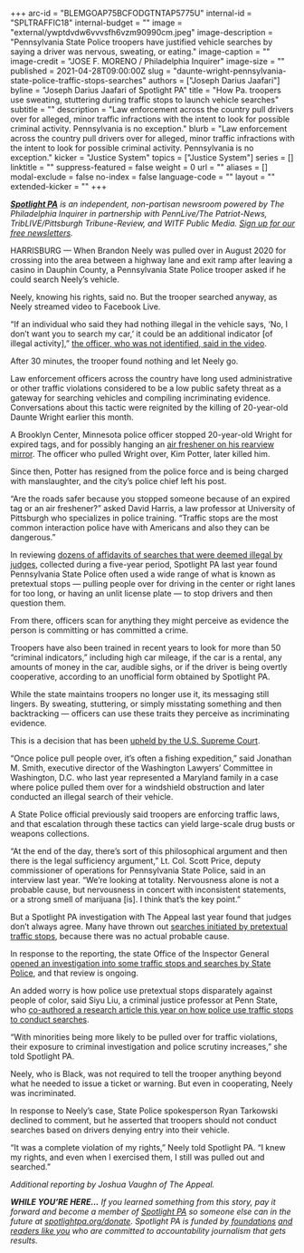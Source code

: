 +++
arc-id = "BLEMGOAP75BCFODGTNTAP5775U"
internal-id = "SPLTRAFFIC18"
internal-budget = ""
image = "external/ywptdvdw6vvvsfh6vzm90990cm.jpeg"
image-description = "Pennsylvania State Police troopers have justified vehicle searches by saying a driver was nervous, sweating, or eating."
image-caption = ""
image-credit = "JOSE F. MORENO / Philadelphia Inquirer"
image-size = ""
published = 2021-04-28T09:00:00Z
slug = "daunte-wright-pennsylvania-state-police-traffic-stops-searches"
authors = ["Joseph Darius Jaafari"]
byline = "Joseph Darius Jaafari of Spotlight PA"
title = "How Pa. troopers use sweating, stuttering during traffic stops to launch vehicle searches"
subtitle = ""
description = "Law enforcement across the country pull drivers over for alleged, minor traffic infractions with the intent to look for possible criminal activity. Pennsylvania is no exception."
blurb = "Law enforcement across the country pull drivers over for alleged, minor traffic infractions with the intent to look for possible criminal activity. Pennsylvania is no exception."
kicker = "Justice System"
topics = ["Justice System"]
series = []
linktitle = ""
suppress-featured = false
weight = 0
url = ""
aliases = []
modal-exclude = false
no-index = false
language-code = ""
layout = ""
extended-kicker = ""
+++

<a href="https://www.spotlightpa.org/"><i><b>Spotlight PA</b></i></a><i> is an independent, non-partisan newsroom powered by The Philadelphia Inquirer in partnership with PennLive/The Patriot-News, TribLIVE/Pittsburgh Tribune-Review, and WITF Public Media. </i><a href="https://www.spotlightpa.org/newsletters"><i>Sign up for our free newsletters</i></a><i>.</i>

HARRISBURG — When Brandon Neely was pulled over in August 2020 for crossing into the area between a highway lane and exit ramp after leaving a casino in Dauphin County, a Pennsylvania State Police trooper asked if he could search Neely’s vehicle.

Neely, knowing his rights, said no. But the trooper searched anyway, as Neely streamed video to Facebook Live.

“If an individual who said they had nothing illegal in the vehicle says, ‘No, I don’t want you to search my car,’ it could be an additional indicator [of illegal activity],” <a href="https://www.facebook.com/brandon.b.neely.3/videos/2978690128923451/?d=n">the officer, who was not identified, said in the video</a>.

<script src="https://www.spotlightpa.org/embed.js" async></script><div data-spl-embed-version="1" data-spl-src="https://www.spotlightpa.org/embeds/newsletter/"></div>

After 30 minutes, the trooper found nothing and let Neely go.

Law enforcement officers across the country have long used administrative or other traffic violations considered to be a low public safety threat as a gateway for searching vehicles and compiling incriminating evidence. Conversations about this tactic were reignited by the killing of 20-year-old Daunte Wright earlier this month.

A Brooklyn Center, Minnesota police officer stopped 20-year-old Wright for expired tags, and for possibly hanging an <a href="https://www.politifact.com/article/2021/apr/15/what-we-know-about-traffic-stop-left-daunte-wright/">air freshener on his rearview mirror</a>. The officer who pulled Wright over, Kim Potter, later killed him.

Since then, Potter has resigned from the police force and is being charged with manslaughter, and the city’s police chief left his post.

“Are the roads safer because you stopped someone because of an expired tag or an air freshener?” asked David Harris, a law professor at University of Pittsburgh who specializes in police training. “Traffic stops are the most common interaction police have with Americans and also they can be dangerous.”

In reviewing <a href="https://www.spotlightpa.org/news/2020/08/pa-state-police-troopers-highway-stop-and-frisk/">dozens of affidavits of searches that were deemed illegal by judges</a>, collected during a five-year period, Spotlight PA last year found Pennsylvania State Police often used a wide range of what is known as pretextual stops — pulling people over for driving in the center or right lanes for too long, or having an unlit license plate — to stop drivers and then question them.

From there, officers scan for anything they might perceive as evidence the person is committing or has committed a crime.

Troopers have also been trained in recent years to look for more than 50 “criminal indicators,” including high car mileage, if the car is a rental, any amounts of money in the car, audible sighs, or if the driver is being overtly cooperative, according to an unofficial form obtained by Spotlight PA.

<script src="https://www.spotlightpa.org/embed.js" async></script><div data-spl-embed-version="1" data-spl-src="https://www.spotlightpa.org/embeds/tips/?tip_text=%20We%E2%80%99re%20looking%20at%20how%20State%20Police%20interact%20with%20drivers.%20If%20you%20have%20a%20story%2C%20tell%20us%20here.%20"></div>

While the state maintains troopers no longer use it, its messaging still lingers. By sweating, stuttering, or simply misstating something and then backtracking — officers can use these traits they perceive as incriminating evidence.

This is a decision that has been <a href="https://supreme.justia.com/cases/federal/us/517/806/" target=_blank>upheld by the U.S. Supreme Court</a>.

“Once police pull people over, it’s often a fishing expedition,” said Jonathan M. Smith, executive director of the Washington Lawyers’ Committee in Washington, D.C. who last year represented a Maryland family in a case where police pulled them over for a windshield obstruction and later conducted an illegal search of their vehicle.

A State Police official previously said troopers are enforcing traffic laws, and that escalation through these tactics can yield large-scale drug busts or weapons collections.

“At the end of the day, there’s sort of this philosophical argument and then there is the legal sufficiency argument,” Lt. Col. Scott Price, deputy commissioner of operations for Pennsylvania State Police, said in an interview last year. “We’re looking at totality. Nervousness alone is not a probable cause, but nervousness in concert with inconsistent statements, or a strong smell of marijuana [is]. I think that’s the key point.”

But a Spotlight PA investigation with The Appeal last year found that judges don’t always agree. Many have thrown out <a href="https://www.spotlightpa.org/news/2020/08/pa-state-police-troopers-highway-stop-and-frisk/">searches initiated by pretextual traffic stops</a>, because there was no actual probable cause.

In response to the reporting, the state Office of the Inspector General <a href="https://www.spotlightpa.org/news/2020/09/pa-state-police-traffic-stops-illegal-searches-inspector-general-review/">opened an investigation into some traffic stops and searches by State Police</a>, and that review is ongoing.

An added worry is how police use pretextual stops disparately against people of color, said Siyu Liu, a criminal justice professor at Penn State, who <a href="https://journals.sagepub.com/doi/abs/10.1177/0887403420915252">co-authored a research article this year on how police use traffic stops to conduct searches</a>.

“With minorities being more likely to be pulled over for traffic violations, their exposure to criminal investigation and police scrutiny increases,” she told Spotlight PA.

<script src="https://www.spotlightpa.org/embed.js" async></script><div data-spl-embed-version="1" data-spl-src="https://www.spotlightpa.org/embeds/donate/?teaser_text=If%20you%20learned%20something%20from%20this%20report%2C%20pay%20it%20forward%20and%20become%20a%20member%20of%20Spotlight%20PA%20so%20someone%20else%20can%20in%20the%20future.&cta_text=CLICK%20TO%20CONTRIBUTE&eyebrow_text=WHILE%20YOU'RE%20HERE..."></div>

Neely, who is Black, was not required to tell the trooper anything beyond what he needed to issue a ticket or warning. But even in cooperating, Neely was incriminated.

In response to Neely’s case, State Police spokesperson Ryan Tarkowski declined to comment, but he asserted that troopers should not conduct searches based on drivers denying entry into their vehicle.

“It was a complete violation of my rights,” Neely told Spotlight PA. “I knew my rights, and even when I exercised them, I still was pulled out and searched.”

<i>Additional reporting by Joshua Vaughn of The Appeal.</i>

<i><b>WHILE YOU’RE HERE...</b></i><i> If you learned something from this story, pay it forward and become a member of </i><a href="https://www.spotlightpa.org/"><i>Spotlight PA</i></a><i> so someone else can in the future at </i><a href="https://www.spotlightpa.org/donate"><i>spotlightpa.org/donate</i></a><i>. Spotlight PA is funded by</i><a href="https://www.spotlightpa.org/support"><i> foundations</i></a><i> </i><a href="https://www.spotlightpa.org/support"><i>and readers like you</i></a><i> who are committed to accountability journalism that gets results.</i>
